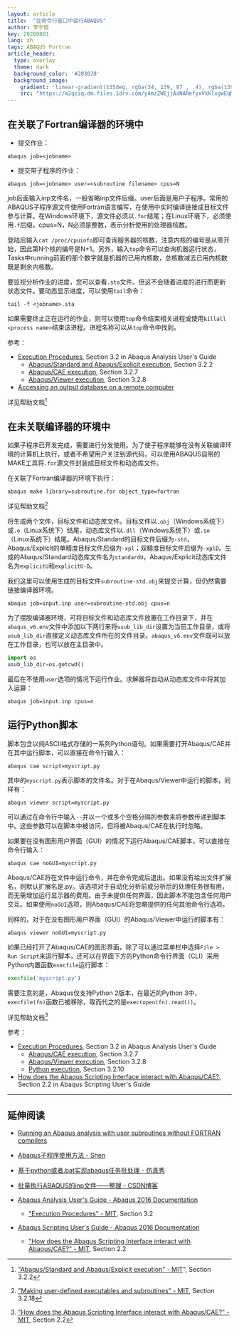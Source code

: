 ```yaml
---
layout: article
title:  "在命令行窗口中运行ABAQUS"
author: 李宇琨
key: 20200801
lang: zh
tags: ABAQUS Fortran
article_header:
  type: overlay
  theme: dark
  background_color: '#203028'
  background_image:
    gradient: 'linear-gradient(135deg, rgba(34, 139, 87 , .4), rgba(139, 34, 139, .4))'
    src: "https://m2qziq.dm.files.1drv.com/y4mzZWEjjAaNARefyxVkKlxgwEqMB9rIn39wANVzd5uOzUAzLqeuSf42u3C7tSgXdUgrJZgR4-vcrINIiY7YVn1tMjgnuI3pF6Z8KzW6Fb318P6UCPtiZd_k0QYcsEUMmDeeJCoTGPhJz3tIsnBGikod3UQNlytoJym4wcdypIwKdDWVnWdaMzOnBusQVoIn1N71leU_ISdOrv3cxIijF73MQ?width=870&height=400&cropmode=none"
---
```


## 在关联了Fortran编译器的环境中

* 提交作业：

```shell
abaqus job=<jobname>
```

* 提交带子程序的作业：

```shell
abaqus job=<jobname> user=<subroutine filename> cpus=N
```

job后面输入inp文件名，一般省略inp文件后缀。user后面是用户子程序。常用的ABAQUS子程序源文件使用Fortran语言编写，在使用中实时编译链接成目标文件参与计算。在Windows环境下，源文件必须以`.for`结尾；在Linux环境下，必须使用`.f`后缀。cpus=N，N必须是整数，表示分析使用的处理器核数。

登陆后输入`cat /proc/cpuinfo`即可查询服务器的核数，注意内核的编号是从零开始，因此第N个核的编号是N+1。另外，输入`top`命令可以查询机器运行状态，Tasks中running前面的那个数字就是机器的已用内核数，总核数减去已用内核数既是剩余内核数。

要监视分析作业的进度，您可以查看`.sta`文件。但这不会随着进度的进行而更新状态文件。要动态显示进度，可以使用`tail`命令：

```shell
tail -f <jobname>.sta
```

如果需要终止正在运行的作业，则可以使用`top`命令结束相关进程或使用`killall <process name>`结束该进程。进程名称可以从`top`命令中找到。

参考：

* [Execution Procedures](https://abaqus-docs.mit.edu/2017/English/SIMACAEEXCRefMap/simaexc-m-ExecutionProcedures-sb.htm), Section 3.2 in Abaqus Analysis User's Guide
  * [Abaqus/Standard and Abaqus/Explicit execution](https://abaqus-docs.mit.edu/2017/English/SIMACAEEXCRefMap/simaexc-c-analysisproc.htm), Section 3.2.2
  * [Abaqus/CAE execution](https://abaqus-docs.mit.edu/2017/English/SIMACAEEXCRefMap/simaexc-c-caeproc.htm), Section 3.2.7
  * [Abaqus/Viewer execution](https://abaqus-docs.mit.edu/2017/English/SIMACAEEXCRefMap/simaexc-c-viewerproc.htm), Section 3.2.8
* [Accessing an output database on a remote computer](https://abaqus-docs.mit.edu/2017/English/SIMACAECAERefMap/simacae-m-DbsNetworkodb-sb.htm)

详见帮助文档[^1]

## 在未关联编译器的环境中

如果子程序已开发完成，需要进行分发使用。为了使子程序能够在没有关联编译环境的计算机上执行，或者不希望用户关注到源代码，可以使用ABAQUS自带的MAKE工具将`.for`源文件封装成目标文件和动态库文件。

在关联了Fortran编译器的环境下执行：

```shell
abaqus make library=subroutine.for object_type=fortran
```

详见帮助文档[^2]

将生成两个文件，目标文件和动态库文件。目标文件以`.obj`（Windows系统下）或`.o`（Linux系统下）结尾，动态库文件以`.dll`（Windows系统下）或`.so`（Linux系统下）结尾。Abaqus/Standard的目标文件后缀为`-std`， Abaqus/Explicit的单精度目标文件后缀为`-xpl`；双精度目标文件后缀为`-xplD`。生成的Abaqus/Standard动态库文件名为`standardU`，Abaqus/Explicit动态库文件名为`explicitU`和`explicitU-D`。

我们这里可以使用生成的目标文件`subroutine-std.obj`来提交计算，但仍然需要链接编译器环境。

```shell
abaqus job=input.inp user=subroutine-std.obj cpus=n
```

为了摆脱编译器环境，可将目标文件和动态库文件放置在工作目录下，并在`abaqus_v6.env`文件中添加以下两行来将`usub_lib_dir`设置为当前工作目录，或将`usub_lib_dir`直接定义动态库文件所在的文件目录。`abaqus_v6.env`文件既可以放在工作目录，也可以放在主目录中。

```python
import os
usub_lib_dir=os.getcwd()
```

最后在不使用`user`选项的情况下运行作业。求解器将自动从动态库文件中将其加入运算：

```shell
abaqus job=input.inp cpus=n
```

## 运行Python脚本

脚本包含以纯ASCII格式存储的一系列Python语句。如果需要打开Abaqus/CAE并在其中运行脚本，可以直接在命令行输入：

```shell
abaqus cae script=myscript.py
```

其中的`myscript.py`表示脚本的文件名。对于在Abaqus/Viewer中运行的脚本，同样有：

```shell
abaqus viewer script=myscript.py
```

可以通过在命令行中输入`--`并以一个或多个空格分隔的参数来将参数传递到脚本中。这些参数可以在脚本中被访问，但将被Abaqus/CAE在执行时忽略。

如果要在没有图形用户界面（GUI）的情况下运行Abaqus/CAE脚本，可以直接在命令行输入：

```shell
abaqus cae noGUI=myscript.py
```

Abaqus/CAE将在文件中运行命令，并在命令完成后退出。如果没有给出文件扩展名，则默认扩展名是.py。该选项对于自动化分析前或分析后的处理任务很有用，而无需增加运行显示器的费用。由于未提供任何界面，因此脚本不能包含任何用户交互。如果使用`noGUI`选项，则Abaqus/CAE将忽略提供的任何其他命令行选项。

同样的，对于在没有图形用户界面（GUI）的Abaqus/Viewer中运行的脚本有：

```shell
abaqus viewer noGUI=myscript.py
```

如果已经打开了Abaqus/CAE的图形界面，除了可以通过菜单栏中选择`File > Run Script`来运行脚本，还可以在界面下方的Python命令行界面（CLI）采用Python内置函数`execfile`运行脚本：

```python
execfile('myscript.py')
```

需要注意的是，Abaqus仅支持Python 2版本，在最近的Python 3中，`execfile(fn)`函数已被移除，取而代之的是`exec(open(fn).read())`。

详见帮助文档[^3]

参考：

* [Execution Procedures](https://abaqus-docs.mit.edu/2017/English/SIMACAEEXCRefMap/simaexc-m-ExecutionProcedures-sb.htm), Section 3.2 in Abaqus Analysis User's Guide
  * [Abaqus/CAE execution](https://abaqus-docs.mit.edu/2017/English/SIMACAEEXCRefMap/simaexc-c-caeproc.htm), Section 3.2.7
  * [Abaqus/Viewer execution](https://abaqus-docs.mit.edu/2017/English/SIMACAEEXCRefMap/simaexc-c-viewerproc.htm), Section 3.2.8
  * [Python execution](https://abaqus-docs.mit.edu/2017/English/SIMACAEEXCRefMap/simaexc-c-pythonproc.htm), Section 3.2.10
* [How does the Abaqus Scripting Interface interact with Abaqus/CAE?](https://abaqus-docs.mit.edu/2017/English/SIMACAECMDRefMap/simacmd-c-aclintintrointerface.htm), Section 2.2 in Abaqus Scripting User's Guide

---

## 延伸阅读

* [Running an Abaqus analysis with user subroutines without FORTRAN compilers](https://www.linkedin.com/pulse/running-abaqus-analysis-user-subroutines-without-fortran-tripathy)
* [Abaqus子程序使用方法 - Shen](http://feishen.me/2018/02/06/Abaqus-Fortran/)
* [基于python或者.bat实现abaqus任务批处理 - 仿真秀](https://www.fangzhenxiu.com/post/23483)
* [批量执行ABAQUS的inp文件——整理 - CSDN博客](https://blog.csdn.net/qq_39957456/article/details/107191096)

* [Abaqus Analysis User's Guide - Abaqus 2016 Documentation](http://130.149.89.49:2080/v2016/books/usb/default.htm)
  * ["Execution Procedures" - MIT](https://abaqus-docs.mit.edu/2017/English/SIMACAEEXCRefMap/simaexc-m-ExecutionProcedures-sb.htm), Section 3.2
* [Abaqus Scripting User's Guide - Abaqus 2016 Documentation](http://130.149.89.49:2080/v2016/books/cmd/default.htm)
  * ["How does the Abaqus Scripting Interface interact with Abaqus/CAE?" - MIT](https://abaqus-docs.mit.edu/2017/English/SIMACAECMDRefMap/simacmd-c-aclintintrointerface.htm), Section 2.2

[^1]: ["Abaqus/Standard and Abaqus/Explicit execution" - MIT](https://abaqus-docs.mit.edu/2017/English/SIMACAEEXCRefMap/simaexc-c-analysisproc.htm)", Section 3.2.2

[^2]: ["Making user-defined executables and subroutines" - MIT](https://abaqus-docs.mit.edu/2017/English/SIMACAEEXCRefMap/simaexc-c-makeproc.htm), Section 3.2.18

[^3]: ["How does the Abaqus Scripting Interface interact with Abaqus/CAE?" - MIT](https://abaqus-docs.mit.edu/2017/English/SIMACAECMDRefMap/simacmd-c-aclintintrointerface.htm), Section 2.2
